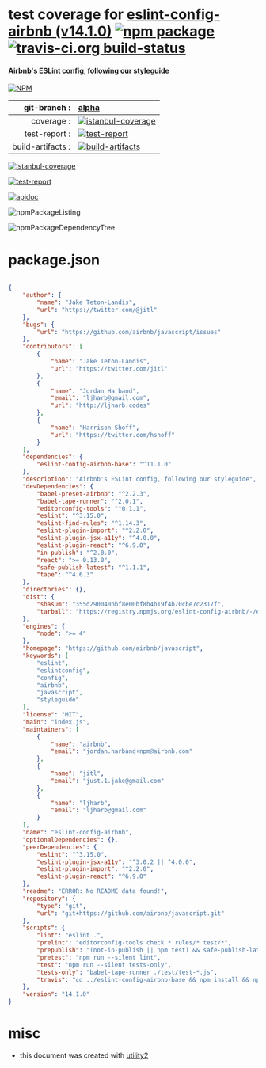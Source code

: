 # test coverage for  [eslint-config-airbnb (v14.1.0)](https://github.com/airbnb/javascript)  [![npm package](https://img.shields.io/npm/v/npmtest-eslint-config-airbnb.svg?style=flat-square)](https://www.npmjs.org/package/npmtest-eslint-config-airbnb) [![travis-ci.org build-status](https://api.travis-ci.org/npmtest/node-npmtest-eslint-config-airbnb.svg)](https://travis-ci.org/npmtest/node-npmtest-eslint-config-airbnb)
#### Airbnb's ESLint config, following our styleguide

[![NPM](https://nodei.co/npm/eslint-config-airbnb.png?downloads=true)](https://www.npmjs.com/package/eslint-config-airbnb)

| git-branch : | [alpha](https://github.com/npmtest/node-npmtest-eslint-config-airbnb/tree/alpha)|
|--:|:--|
| coverage : | [![istanbul-coverage](https://npmtest.github.io/node-npmtest-eslint-config-airbnb/build/coverage.badge.svg)](https://npmtest.github.io/node-npmtest-eslint-config-airbnb/build/coverage.html/index.html)|
| test-report : | [![test-report](https://npmtest.github.io/node-npmtest-eslint-config-airbnb/build/test-report.badge.svg)](https://npmtest.github.io/node-npmtest-eslint-config-airbnb/build/test-report.html)|
| build-artifacts : | [![build-artifacts](https://npmtest.github.io/node-npmtest-eslint-config-airbnb/glyphicons_144_folder_open.png)](https://github.com/npmtest/node-npmtest-eslint-config-airbnb/tree/gh-pages/build)|

[![istanbul-coverage](https://npmtest.github.io/node-npmtest-eslint-config-airbnb/build/screenCapture.buildCustomOrg.browser.coverage.html.png)](https://npmtest.github.io/node-npmtest-eslint-config-airbnb/build/coverage.html/index.html)

[![test-report](https://npmtest.github.io/node-npmtest-eslint-config-airbnb/build/screenCapture.buildCustomOrg.browser.%252Fhome%252Ftravis%252Fbuild%252Fnpmtest%252Fnode-npmtest-eslint-config-airbnb%252Ftmp%252Fbuild%252Ftest-report.html.png)](https://npmtest.github.io/node-npmtest-eslint-config-airbnb/build/test-report.html)

[![apidoc](https://npmdoc.github.io/node-npmdoc-eslint-config-airbnb/build/screenCapture.buildApidoc.browser.%252Fhome%252Ftravis%252Fbuild%252Fnpmdoc%252Fnode-npmdoc-eslint-config-airbnb%252Ftmp%252Fbuild%252Fapidoc.html.png)](https://npmdoc.github.io/node-npmdoc-eslint-config-airbnb/build/apidoc.html)

![npmPackageListing](https://npmtest.github.io/node-npmtest-eslint-config-airbnb/build/screenCapture.npmPackageListing.svg)

![npmPackageDependencyTree](https://npmtest.github.io/node-npmtest-eslint-config-airbnb/build/screenCapture.npmPackageDependencyTree.svg)



# package.json

```json

{
    "author": {
        "name": "Jake Teton-Landis",
        "url": "https://twitter.com/@jitl"
    },
    "bugs": {
        "url": "https://github.com/airbnb/javascript/issues"
    },
    "contributors": [
        {
            "name": "Jake Teton-Landis",
            "url": "https://twitter.com/jitl"
        },
        {
            "name": "Jordan Harband",
            "email": "ljharb@gmail.com",
            "url": "http://ljharb.codes"
        },
        {
            "name": "Harrison Shoff",
            "url": "https://twitter.com/hshoff"
        }
    ],
    "dependencies": {
        "eslint-config-airbnb-base": "^11.1.0"
    },
    "description": "Airbnb's ESLint config, following our styleguide",
    "devDependencies": {
        "babel-preset-airbnb": "^2.2.3",
        "babel-tape-runner": "^2.0.1",
        "editorconfig-tools": "^0.1.1",
        "eslint": "^3.15.0",
        "eslint-find-rules": "^1.14.3",
        "eslint-plugin-import": "^2.2.0",
        "eslint-plugin-jsx-a11y": "^4.0.0",
        "eslint-plugin-react": "^6.9.0",
        "in-publish": "^2.0.0",
        "react": ">= 0.13.0",
        "safe-publish-latest": "^1.1.1",
        "tape": "^4.6.3"
    },
    "directories": {},
    "dist": {
        "shasum": "355d290040bbf8e00bf8b4b19f4b70cbe7c2317f",
        "tarball": "https://registry.npmjs.org/eslint-config-airbnb/-/eslint-config-airbnb-14.1.0.tgz"
    },
    "engines": {
        "node": ">= 4"
    },
    "homepage": "https://github.com/airbnb/javascript",
    "keywords": [
        "eslint",
        "eslintconfig",
        "config",
        "airbnb",
        "javascript",
        "styleguide"
    ],
    "license": "MIT",
    "main": "index.js",
    "maintainers": [
        {
            "name": "airbnb",
            "email": "jordan.harband+npm@airbnb.com"
        },
        {
            "name": "jitl",
            "email": "just.1.jake@gmail.com"
        },
        {
            "name": "ljharb",
            "email": "ljharb@gmail.com"
        }
    ],
    "name": "eslint-config-airbnb",
    "optionalDependencies": {},
    "peerDependencies": {
        "eslint": "^3.15.0",
        "eslint-plugin-jsx-a11y": "^3.0.2 || ^4.0.0",
        "eslint-plugin-import": "^2.2.0",
        "eslint-plugin-react": "^6.9.0"
    },
    "readme": "ERROR: No README data found!",
    "repository": {
        "type": "git",
        "url": "git+https://github.com/airbnb/javascript.git"
    },
    "scripts": {
        "lint": "eslint .",
        "prelint": "editorconfig-tools check * rules/* test/*",
        "prepublish": "(not-in-publish || npm test) && safe-publish-latest",
        "pretest": "npm run --silent lint",
        "test": "npm run --silent tests-only",
        "tests-only": "babel-tape-runner ./test/test-*.js",
        "travis": "cd ../eslint-config-airbnb-base && npm install && npm link && cd - && npm link eslint-config-airbnb-base && npm run --silent test ; npm unlink eslint-config-airbnb-base >/dev/null &"
    },
    "version": "14.1.0"
}
```



# misc
- this document was created with [utility2](https://github.com/kaizhu256/node-utility2)
